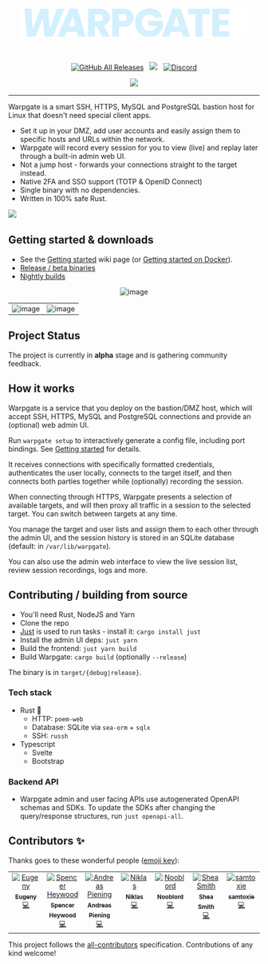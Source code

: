 <br/>


<p align="center">
<picture>
  <source media="(prefers-color-scheme: dark)" srcset=".github/readme/brand-dark.svg">
  <source media="(prefers-color-scheme: light)" srcset="warpgate-web/public/assets/brand.svg">
  <img alt="Shows a black logo in light color mode and a white one in dark color mode." src=".github/readme/brand-dark.svg">
</picture>
</p>

<br/>
<p align="center">
<a href="https://github.com/warp-tech/warpgate/releases/latest"><img alt="GitHub All Releases" src="https://img.shields.io/github/downloads/warp-tech/warpgate/total.svg?label=DOWNLOADS&logo=github&style=for-the-badge&color=8f8"></a> &nbsp; <a href="https://nightly.link/warp-tech/warpgate/workflows/build/main"><img src="https://shields.io/badge/-Nightly%20Builds-fa5?logo=hackthebox&logoColor=444&style=for-the-badge"/></a> &nbsp; <a href="https://discord.gg/Vn7BjmzhtF"><img alt="Discord" src="https://img.shields.io/discord/1280890060195233934?style=for-the-badge&color=acc&logo=discord&logoColor=white&label=Discord"></a>
</p>


<p align="center">
  <a href="https://ko-fi.com/J3J8KWTF">
    <img src="https://cdn.ko-fi.com/cdn/kofi3.png?v=2" width="150">
  </a>
</p>

---

Warpgate is a smart SSH, HTTPS, MySQL and PostgreSQL bastion host for Linux that doesn't need special client apps.

* Set it up in your DMZ, add user accounts and easily assign them to specific hosts and URLs within the network.
* Warpgate will record every session for you to view (live) and replay later through a built-in admin web UI.
* Not a jump host - forwards your connections straight to the target instead.
* Native 2FA and SSO support (TOTP & OpenID Connect)
* Single binary with no dependencies.
* Written in 100% safe Rust.

![](docs/banner.png)

## Getting started & downloads

* See the [Getting started](https://github.com/warp-tech/warpgate/wiki/Getting-started) wiki page (or [Getting started on Docker](https://github.com/warp-tech/warpgate/wiki/Getting-started-on-Docker)).
* [Release / beta binaries](https://github.com/warp-tech/warpgate/releases)
* [Nightly builds](https://nightly.link/warp-tech/warpgate/workflows/build/main)

<center>
      <img width="783" alt="image" src="https://user-images.githubusercontent.com/161476/162640762-a91a2816-48c0-44d9-8b03-5b1e2cb42d51.png">
</center>

<table>
  <tr>
  <td>
    <img width="500" alt="image" src="https://user-images.githubusercontent.com/161476/177408495-80268a91-1a21-43bf-b171-2a563a322f5f.png">

  </td>
  <td>
    <img width="500" alt="image" src="https://user-images.githubusercontent.com/161476/177410749-cf029df7-223e-4c9c-827a-bb96dbe0a7c8.png">

  </td>
  </tr>
</table>

## Project Status

The project is currently in **alpha** stage and is gathering community feedback.

## How it works

Warpgate is a service that you deploy on the bastion/DMZ host, which will accept SSH, HTTPS, MySQL and PostgreSQL connections and provide an (optional) web admin UI.

Run `warpgate setup` to interactively generate a config file, including port bindings. See [Getting started](https://github.com/warp-tech/warpgate/wiki/Getting-started) for details.

It receives connections with specifically formatted credentials, authenticates the user locally, connects to the target itself, and then connects both parties together while (optionally) recording the session.

When connecting through HTTPS, Warpgate presents a selection of available targets, and will then proxy all traffic in a session to the selected target. You can switch between targets at any time.

You manage the target and user lists and assign them to each other through the admin UI, and the session history is stored in an SQLite database (default: in `/var/lib/warpgate`).

You can also use the admin web interface to view the live session list, review session recordings, logs and more.

## Contributing / building from source

* You'll need Rust, NodeJS and Yarn
* Clone the repo
* [Just](https://github.com/casey/just) is used to run tasks - install it: `cargo install just`
* Install the admin UI deps: `just yarn`
* Build the frontend: `just yarn build`
* Build Warpgate: `cargo build` (optionally `--release`)

The binary is in `target/{debug|release}`.

### Tech stack

* Rust 🦀
  * HTTP: `poem-web`
  * Database: SQLite via `sea-orm` + `sqlx`
  * SSH: `russh`
* Typescript
  * Svelte
  * Bootstrap

### Backend API

* Warpgate admin and user facing APIs use autogenerated OpenAPI schemas and SDKs. To update the SDKs after changing the query/response structures, run `just openapi-all`.

## Contributors ✨

Thanks goes to these wonderful people ([emoji key](https://allcontributors.org/docs/en/emoji-key)):

<!-- ALL-CONTRIBUTORS-LIST:START - Do not remove or modify this section -->
<!-- prettier-ignore-start -->
<!-- markdownlint-disable -->
<table>
  <tbody>
    <tr>
      <td align="center" valign="top" width="14.28%"><a href="https://github.com/Eugeny"><img src="https://avatars.githubusercontent.com/u/161476?v=4?s=100" width="100px;" alt="Eugeny"/><br /><sub><b>Eugeny</b></sub></a><br /><a href="https://github.com/Eugeny/warpgate/commits?author=Eugeny" title="Code">💻</a></td>
      <td align="center" valign="top" width="14.28%"><a href="https://the-empire.systems/"><img src="https://avatars.githubusercontent.com/u/18178614?v=4?s=100" width="100px;" alt="Spencer Heywood"/><br /><sub><b>Spencer Heywood</b></sub></a><br /><a href="https://github.com/Eugeny/warpgate/commits?author=heywoodlh" title="Code">💻</a></td>
      <td align="center" valign="top" width="14.28%"><a href="https://github.com/apiening"><img src="https://avatars.githubusercontent.com/u/2064875?v=4?s=100" width="100px;" alt="Andreas Piening"/><br /><sub><b>Andreas Piening</b></sub></a><br /><a href="https://github.com/Eugeny/warpgate/commits?author=apiening" title="Code">💻</a></td>
      <td align="center" valign="top" width="14.28%"><a href="https://github.com/Gurkengewuerz"><img src="https://avatars.githubusercontent.com/u/10966337?v=4?s=100" width="100px;" alt="Niklas"/><br /><sub><b>Niklas</b></sub></a><br /><a href="https://github.com/Eugeny/warpgate/commits?author=Gurkengewuerz" title="Code">💻</a></td>
      <td align="center" valign="top" width="14.28%"><a href="https://github.com/notnooblord"><img src="https://avatars.githubusercontent.com/u/11678665?v=4?s=100" width="100px;" alt="Nooblord"/><br /><sub><b>Nooblord</b></sub></a><br /><a href="https://github.com/Eugeny/warpgate/commits?author=notnooblord" title="Code">💻</a></td>
      <td align="center" valign="top" width="14.28%"><a href="https://shea.nz/"><img src="https://avatars.githubusercontent.com/u/51303984?v=4?s=100" width="100px;" alt="Shea Smith"/><br /><sub><b>Shea Smith</b></sub></a><br /><a href="https://github.com/Eugeny/warpgate/commits?author=SheaSmith" title="Code">💻</a></td>
      <td align="center" valign="top" width="14.28%"><a href="https://github.com/samtoxie"><img src="https://avatars.githubusercontent.com/u/7732658?v=4?s=100" width="100px;" alt="samtoxie"/><br /><sub><b>samtoxie</b></sub></a><br /><a href="https://github.com/Eugeny/warpgate/commits?author=samtoxie" title="Code">💻</a></td>
    </tr>
  </tbody>
</table>

<!-- markdownlint-restore -->
<!-- prettier-ignore-end -->

<!-- ALL-CONTRIBUTORS-LIST:END -->

This project follows the [all-contributors](https://github.com/all-contributors/all-contributors) specification. Contributions of any kind welcome!
